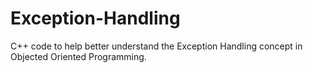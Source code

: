 # Exception-Handling
C++ code to help better understand the Exception Handling concept in Objected Oriented Programming.
